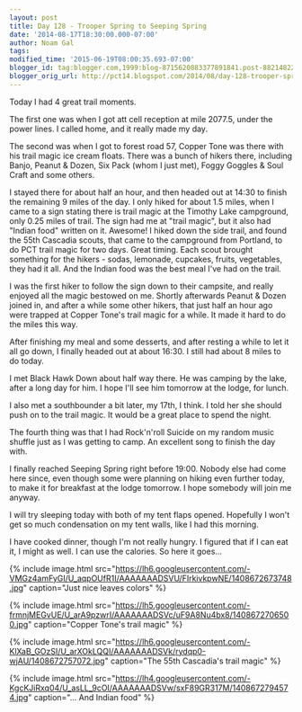 ```yaml
---
layout: post
title: Day 128 - Trooper Spring to Seeping Spring
date: '2014-08-17T18:30:00.000-07:00'
author: Noam Gal
tags:
modified_time: '2015-06-19T08:00:35.693-07:00'
blogger_id: tag:blogger.com,1999:blog-8715620883377891841.post-8821482236911815167
blogger_orig_url: http://pct14.blogspot.com/2014/08/day-128-trooper-spring-to-seeping-spring.html
---
```

Today I had 4 great trail moments.

The first one was when I got att cell reception at mile 2077.5, under the power lines. I called home, and it really made my day.

The second was when I got to forest road 57, Copper Tone was there with his trail magic ice cream floats. There was a bunch of hikers there, including Banjo, Peanut & Dozen, Six Pack (whom I just met), Foggy Goggles & Soul Craft and some others.

I stayed there for about half an hour, and then headed out at 14:30 to finish the remaining 9 miles of the day. I only hiked for about 1.5 miles, when I came to a sign stating there is trail magic at the Timothy Lake campground, only 0.25 miles of trail. The sign had me at "trail magic", but it also had "Indian food" written on it. Awesome! I hiked down the side trail, and found the 55th Cascadia scouts, that came to the campground from Portland, to do PCT trail magic for two days. Great timing. Each scout brought something for the hikers - sodas, lemonade, cupcakes, fruits, vegetables, they had it all. And the Indian food was the best meal I've had on the trail.

I was the first hiker to follow the sign down to their campsite, and really enjoyed all the magic bestowed on me. Shortly afterwards Peanut & Dozen joined in, and after a while some other hikers, that just half an hour ago were trapped at Copper Tone's trail magic for a while. It made it hard to do the miles this way.

After finishing my meal and some desserts, and after resting a while to let it all go down, I finally headed out at about 16:30. I still had about 8 miles to do today.

I met Black Hawk Down about half way there. He was camping by the lake, after a long day for him. I hope I'll see him tomorrow at the lodge, for lunch.

I also met a southbounder a bit later, my 17th, I think. I told her she should push on to the trail magic. It would be a great place to spend the night.

The fourth thing was that I had Rock'n'roll Suicide on my random music shuffle just as I was getting to camp. An excellent song to finish the day with.

I finally reached Seeping Spring right before 19:00. Nobody else had come here since, even though some were planning on hiking even further today, to make it for breakfast at the lodge tomorrow. I hope somebody will join me anyway.

I will try sleeping today with both of my tent flaps opened. Hopefully I won't get so much condensation on my tent walls, like I had this morning.

I have cooked dinner, though I'm not really hungry. I figured that if I can eat it, I might as well. I can use the calories. So here it goes...

{% include image.html src="https://lh6.googleusercontent.com/-VMGz4amFyGI/U_aqpOUfR1I/AAAAAAADSVU/FIrkivkpwNE/1408672673748.jpg" caption="Just nice leaves colors" %}

{% include image.html src="https://lh5.googleusercontent.com/-frmnjMEGvUE/U_arA9pzwrI/AAAAAAADSVc/uF9A8Nu4bx8/1408672706500.jpg" caption="Copper Tone's trail magic" %}

{% include image.html src="https://lh6.googleusercontent.com/-KlXaB_GOzSI/U_arXOkLQQI/AAAAAAADSVk/rydqp0-wjAU/1408672757072.jpg" caption="The 55th Cascadia's trail magic" %}

{% include image.html src="https://lh4.googleusercontent.com/-KgcKJiRxq04/U_asLL_9cOI/AAAAAAADSVw/sxF89GR317M/1408672794574.jpg" caption="... And Indian food" %}
